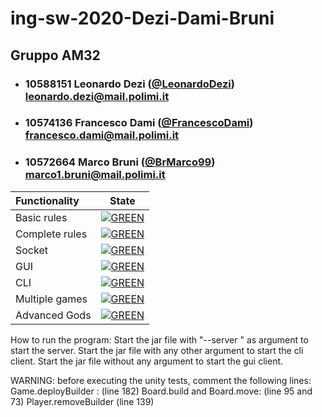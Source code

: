 
# ing-sw-2020-Dezi-Dami-Bruni
## Gruppo AM32

- ###   10588151    Leonardo Dezi ([@LeonardoDezi](https://github.com/LeonardoDezi))<br>leonardo.dezi@mail.polimi.it
- ###   10574136    Francesco Dami ([@FrancescoDami](https://github.com/FrancescoDami))<br>francesco.dami@mail.polimi.it
- ###   10572664    Marco Bruni ([@BrMarco99](https://github.com/BrMarco99))<br>marco1.bruni@mail.polimi.it

| Functionality | State |
|:-----------------------|:------------------------------------:|
| Basic rules | [![GREEN](https://placehold.it/15/44bb44/44bb44)](#) |
| Complete rules | [![GREEN](https://placehold.it/15/44bb44/44bb44)](#) |
| Socket | [![GREEN](https://placehold.it/15/44bb44/44bb44)](#) |
| GUI | [![GREEN](https://placehold.it/15/44bb44/44bb44)](#)|
| CLI | [![GREEN](https://placehold.it/15/44bb44/44bb44)](#)  |
| Multiple games | [![GREEN](https://placehold.it/15/44bb44/44bb44)](#) |
| Advanced Gods | [![GREEN](https://placehold.it/15/44bb44/44bb44)](#) |




How to run the program:
 Start the jar file with "--server " as argument to start the server.
 Start the jar file with any other argument to start the cli client.
 Start the jar file without any argument to start the gui client.
 
 
 WARNING: before executing the unity tests, comment the following lines:
 Game.deployBuilder : (line 182)
 Board.build and Board.move:     (line 95 and 73)
 Player.removeBuilder (line 139)
